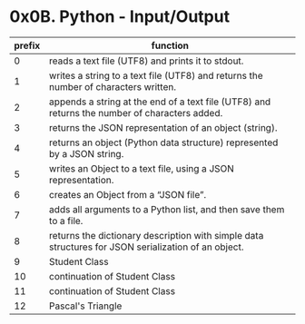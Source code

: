 <h1>0x0B. Python - Input/Output</h1>

| prefix | function                                                                                             |
| ------ | ---------------------------------------------------------------------------------------------------- |
|   0    | reads a text file (UTF8) and prints it to stdout.                                                    |
|   1    | writes a string to a text file (UTF8) and returns the number of characters written.                  |
|   2    | appends a string at the end of a text file (UTF8) and returns the number of characters added.        |
|   3    | returns the JSON representation of an object (string).                                               |
|   4    | returns an object (Python data structure) represented by a JSON string.                              |
|   5    | writes an Object to a text file, using a JSON representation.                                        |
|   6    | creates an Object from a “JSON file”.                                                                |
|   7    | adds all arguments to a Python list, and then save them to a file.                                   |
|   8    | returns the dictionary description with simple data structures for JSON serialization of an object.  |
|   9    | Student Class                                                                                        |
|   10   | continuation of Student Class                                                                        |
|   11   | continuation of Student Class                                                                        |
|   12   | Pascal's Triangle                                                                                    |
